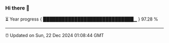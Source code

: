 ### Hi there 👋

⏳ Year progress { █████████████████████████████▁ } 97.28 %

---

⏰ Updated on Sun, 22 Dec 2024 01:08:44 GMT

